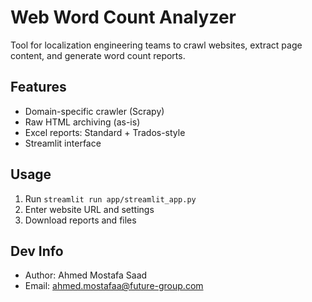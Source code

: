 # Web Word Count Analyzer

Tool for localization engineering teams to crawl websites, extract page content, and generate word count reports.

## Features
- Domain-specific crawler (Scrapy)
- Raw HTML archiving (as-is)
- Excel reports: Standard + Trados-style
- Streamlit interface

## Usage
1. Run `streamlit run app/streamlit_app.py`
2. Enter website URL and settings
3. Download reports and files

## Dev Info
- Author: Ahmed Mostafa Saad
- Email: ahmed.mostafaa@future-group.com
